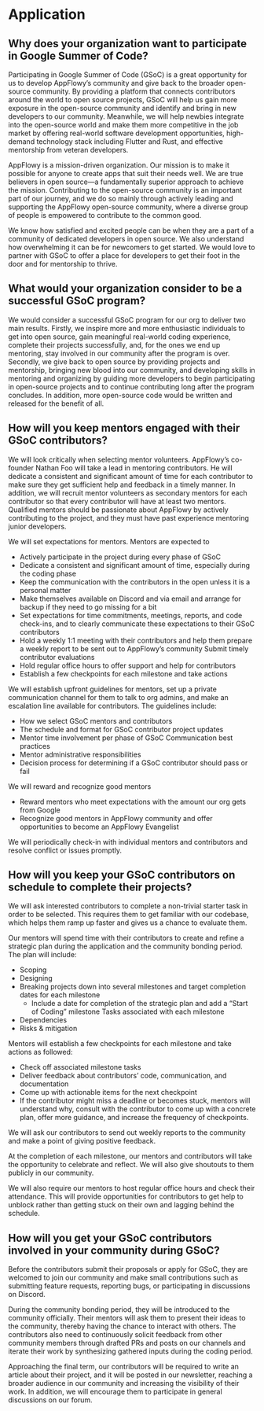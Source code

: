 # Application

## Why does your organization want to participate in Google Summer of Code?

Participating in Google Summer of Code (GSoC) is a great opportunity for us to develop AppFlowy’s community and give back to the broader open-source community. By providing a platform that connects contributors around the world to open source projects, GSoC will help us gain more exposure in the open-source community and identify and bring in new developers to our community. Meanwhile, we will help newbies integrate into the open-source world and make them more competitive in the job market by offering real-world software development opportunities, high-demand technology stack including Flutter and Rust, and effective mentorship from veteran developers.

AppFlowy is a mission-driven organization. Our mission is to make it possible for anyone to create apps that suit their needs well. We are true believers in open source—a fundamentally superior approach to achieve the mission. Contributing to the open-source community is an important part of our journey, and we do so mainly through actively leading and supporting the AppFlowy open-source community, where a diverse group of people is empowered to contribute to the common good.

We know how satisfied and excited people can be when they are a part of a community of dedicated developers in open source. We also understand how overwhelming it can be for newcomers to get started. We would love to partner with GSoC to offer a place for developers to get their foot in the door and for mentorship to thrive.

## What would your organization consider to be a successful GSoC program?

We would consider a successful GSoC program for our org to deliver two main results. Firstly, we inspire more and more enthusiastic individuals to get into open source, gain meaningful real-world coding experience, complete their projects successfully, and, for the ones we end up mentoring, stay involved in our community after the program is over. Secondly, we give back to open source by providing projects and mentorship, bringing new blood into our community, and developing skills in mentoring and organizing by guiding more developers to begin participating in open-source projects and to continue contributing long after the program concludes. In addition, more open-source code would be written and released for the benefit of all.

## How will you keep mentors engaged with their GSoC contributors?

We will look critically when selecting mentor volunteers. AppFlowy’s co-founder Nathan Foo will take a lead in mentoring contributors. He will dedicate a consistent and significant amount of time for each contributor to make sure they get sufficient help and feedback in a timely manner. In addition, we will recruit mentor volunteers as secondary mentors for each contributor so that every contributor will have at least two mentors. Qualified mentors should be passionate about AppFlowy by actively contributing to the project, and they must have past experience mentoring junior developers.

We will set expectations for mentors. Mentors are expected to&#x20;

* Actively participate in the project during every phase of GSoC&#x20;
* Dedicate a consistent and significant amount of time, especially during the coding phase&#x20;
* Keep the communication with the contributors in the open unless it is a personal matter&#x20;
* Make themselves available on Discord and via email and arrange for backup if they need to go missing for a bit
* Set expectations for time commitments, meetings, reports, and code check-ins, and to clearly communicate these expectations to their GSoC contributors&#x20;
* Hold a weekly 1:1 meeting with their contributors and help them prepare a weekly report to be sent out to AppFlowy’s community Submit timely contributor evaluations&#x20;
* Hold regular office hours to offer support and help for contributors&#x20;
* Establish a few checkpoints for each milestone and take actions

We will establish upfront guidelines for mentors, set up a private communication channel for them to talk to org admins, and make an escalation line available for contributors. The guidelines include:&#x20;

* How we select GSoC mentors and contributors&#x20;
* The schedule and format for GSoC contributor project updates&#x20;
* Mentor time involvement per phase of GSoC Communication best practices&#x20;
* Mentor administrative responsibilities&#x20;
* Decision process for determining if a GSoC contributor should pass or fail

We will reward and recognize good mentors&#x20;

* Reward mentors who meet expectations with the amount our org gets from Google&#x20;
* Recognize good mentors in AppFlowy community and offer opportunities to become an AppFlowy Evangelist

We will periodically check-in with individual mentors and contributors and resolve conflict or issues promptly.

## How will you keep your GSoC contributors on schedule to complete their projects?

We will ask interested contributors to complete a non-trivial starter task in order to be selected. This requires them to get familiar with our codebase, which helps them ramp up faster and gives us a chance to evaluate them.

Our mentors will spend time with their contributors to create and refine a strategic plan during the application and the community bonding period. The plan will include:&#x20;

* Scoping&#x20;
* Designing&#x20;
* Breaking projects down into several milestones and target completion dates for each milestone&#x20;
  * Include a date for completion of the strategic plan and add a “Start of Coding” milestone Tasks associated with each milestone&#x20;
* Dependencies&#x20;
* Risks & mitigation

Mentors will establish a few checkpoints for each milestone and take actions as followed:&#x20;

* Check off associated milestone tasks&#x20;
* Deliver feedback about contributors’ code, communication, and documentation&#x20;
* Come up with actionable items for the next checkpoint&#x20;
* If the contributor might miss a deadline or becomes stuck, mentors will understand why, consult with the contributor to come up with a concrete plan, offer more guidance, and increase the frequency of checkpoints.

We will ask our contributors to send out weekly reports to the community and make a point of giving positive feedback.

At the completion of each milestone, our mentors and contributors will take the opportunity to celebrate and reflect. We will also give shoutouts to them publicly in our community.

We will also require our mentors to host regular office hours and check their attendance. This will provide opportunities for contributors to get help to unblock rather than getting stuck on their own and lagging behind the schedule.

## How will you get your GSoC contributors involved in your community during GSoC?&#x20;

Before the contributors submit their proposals or apply for GSoC, they are welcomed to join our community and make small contributions such as submitting feature requests, reporting bugs, or participating in discussions on Discord.

During the community bonding period, they will be introduced to the community officially. Their mentors will ask them to present their ideas to the community, thereby having the chance to interact with others. The contributors also need to continuously solicit feedback from other community members through drafted PRs and posts on our channels and iterate their work by synthesizing gathered inputs during the coding period.

Approaching the final term, our contributors will be required to write an article about their project, and it will be posted in our newsletter, reaching a broader audience in our community and increasing the visibility of their work. In addition, we will encourage them to participate in general discussions on our forum.

